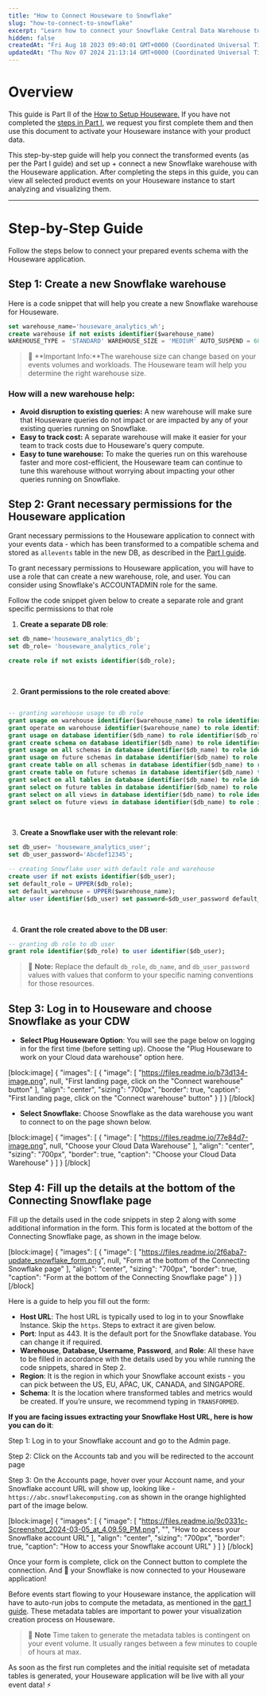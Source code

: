 ```yaml
---
title: "How to Connect Houseware to Snowflake"
slug: "how-to-connect-to-snowflake"
excerpt: "Learn how to connect your Snowflake Central Data Warehouse to Houseware."
hidden: false
createdAt: "Fri Aug 18 2023 09:40:01 GMT+0000 (Coordinated Universal Time)"
updatedAt: "Thu Nov 07 2024 21:13:14 GMT+0000 (Coordinated Universal Time)"
---
```

# Overview

This guide is Part II of the [How to Setup Houseware.](./how-to-connect-your-product-data-to-houseware) If you have not completed the [steps in Part I](https://docs.houseware.io/docs/how-to-connect-your-product-data-to-houseware#step-by-step-guide), we request you first complete them and then use this document to activate your Houseware instance with your product data. 

This step-by-step guide will help you connect the transformed events (as per the Part I guide) and set up + connect a new Snowflake warehouse with the Houseware application. After completing the steps in this guide, you can view all selected product events on your Houseware instance to start analyzing and visualizing them.

***

# Step-by-Step Guide

Follow the steps below to connect your prepared events schema with the Houseware application.

## Step 1: Create a new Snowflake warehouse

Here is a code snippet that will help you create a new Snowflake warehouse for Houseware. 

```sql
set warehouse_name='houseware_analytics_wh';
create warehouse if not exists identifier($warehouse_name) 
WAREHOUSE_TYPE = 'STANDARD' WAREHOUSE_SIZE = 'MEDIUM' AUTO_SUSPEND = 60 INITIALLY_SUSPENDED = TRUE;
```

> 🚧 **Important Info:**The warehouse size can change based on your events volumes and workloads. The Houseware team will help you determine the right warehouse size.

### How will a new warehouse help:

- **Avoid disruption to existing queries:** A new warehouse will make sure that Houseware queries do not impact or are impacted by any of your existing queries running on Snowflake.
- **Easy to track cost:** A separate warehouse will make it easier for your team to track costs due to Houseware's query compute.
- **Easy to tune warehouse:** To make the queries run on this warehouse faster and more cost-efficient, the Houseware team can continue to tune this warehouse without worrying about impacting your other queries running on Snowflake.

## Step 2: Grant necessary permissions for the Houseware application

Grant necessary permissions to the Houseware application to connect with your events data - which has been transformed to a compatible schema and stored as `allevents` table in the new DB, as described in the [Part I guide](https://docs.houseware.io/docs/how-to-connect-your-product-data-to-houseware#step-2-create-a-separate-snowflake-db).  

To grant necessary permissions to Houseware application, you will have to use a role that can create a new warehouse, role, and user. You can consider using Snowflake's ACCOUNTADMIN role for the same.

Follow the code snippet given below to create a separate role and grant specific permissions to that role

1. **Create a separate DB role**:

```sql
set db_name='houseware_analytics_db';
set db_role= 'houseware_analytics_role';

create role if not exists identifier($db_role);
```

<br />

2. **Grant permissions to the role created above**:

```sql

-- granting warehouse usage to db role
grant usage on warehouse identifier($warehouse_name) to role identifier($db_role);
grant operate on warehouse identifier($warehouse_name) to role identifier($db_role);
grant usage on database identifier($db_name) to role identifier($db_role);
grant create schema on database identifier($db_name) to role identifier($db_role); 
grant usage on all schemas in database identifier($db_name) to role identifier($db_role);
grant usage on future schemas in database identifier($db_name) to role identifier($db_role);
grant create table on all schemas in database identifier($db_name) to role identifier($db_role);
grant create table on future schemas in database identifier($db_name) to role identifier($db_role);
grant select on all tables in database identifier($db_name) to role identifier($db_role);
grant select on future tables in database identifier($db_name) to role identifier($db_role);
grant select on all views in database identifier($db_name) to role identifier($db_role);
grant select on future views in database identifier($db_name) to role identifier($db_role);
```

<br />

3. **Create a Snowflake user with the relevant role**:

```sql
set db_user= 'houseware_analytics_user';
set db_user_password='Abcdef12345';

-- creating Snowflake user with default role and warehouse
create user if not exists identifier($db_user);
set default_role = UPPER($db_role);
set default_warehouse = UPPER($warehouse_name);
alter user identifier($db_user) set password=$db_user_password default_role=$default_role default_warehouse=$default_warehouse;
```

<br />

4. **Grant the role created above to the DB user**:

```sql
-- granting db role to db user
grant role identifier($db_role) to user identifier($db_user);
```

> 👀 **Note:** Replace the default `db_role`, `db_name`, and `db_user_password` values with values that conform to your specific naming conventions for those resources.

## Step 3: Log in to Houseware and choose Snowflake as your CDW

- **Select Plug Houseware Option**: You will see the page below on logging in for the first time (before setting up). Choose the "Plug Houseware to work on your Cloud data warehouse" option here.

[block:image]
{
  "images": [
    {
      "image": [
        "https://files.readme.io/b73d134-image.png",
        null,
        "First landing page, click on the \"Connect warehouse\" button"
      ],
      "align": "center",
      "sizing": "700px",
      "border": true,
      "caption": "First landing page, click on the \"Connect warehouse\" button"
    }
  ]
}
[/block]


- **Select Snowflake:** Choose Snowflake as the data warehouse you want to connect to on the page shown below.

[block:image]
{
  "images": [
    {
      "image": [
        "https://files.readme.io/77e84d7-image.png",
        null,
        "Choose your Cloud Data Warehouse"
      ],
      "align": "center",
      "sizing": "700px",
      "border": true,
      "caption": "Choose your Cloud Data Warehouse"
    }
  ]
}
[/block]


## Step 4: Fill up the details at the bottom of the Connecting Snowflake page

Fill up the details used in the code snippets in step 2 along with some additional information in the form. This form is located at the bottom of the Connecting Snowflake page, as shown in the image below.

[block:image]
{
  "images": [
    {
      "image": [
        "https://files.readme.io/2f6aba7-update_snowflake_form.png",
        null,
        "Form at the bottom of the Connecting Snowflake page"
      ],
      "align": "center",
      "sizing": "700px",
      "border": true,
      "caption": "Form at the bottom of the Connecting Snowflake page"
    }
  ]
}
[/block]


Here is a guide to help you fill out the form:

- **Host URL**: The host URL is typically used to log in to your Snowflake Instance. Skip the `https`. Steps to extract it are given below.
- **Port**: Input as 443. It is the default port for the Snowflake database. You can change it if required.
- **Warehouse**, **Database, Username**, **Password**, and **Role**: All these have to be filled in accordance with the details used by you while running the code snippets, shared in Step 2.
- **Region**: It is the region in which your Snowflake account exists - you can pick between the US, EU, APAC, UK, CANADA, and SINGAPORE.
- **Schema**: It is the location where transformed tables and metrics would be created. If you’re unsure, we recommend typing in `TRANSFORMED`.

**If you are facing issues extracting your Snowflake Host URL, here is how you can do it**:

Step 1: Log in to your Snowflake account and go to the Admin page.

Step 2: Click on the Accounts tab and you will be redirected to the account page

Step 3: On the Accounts page, hover over your Account name, and your Snowflake account URL will show up, looking like - `https://abc.snowflakecomputing.com` as shown in the orange highlighted part of the image below.

[block:image]
{
  "images": [
    {
      "image": [
        "https://files.readme.io/9c0331c-Screenshot_2024-03-05_at_4.09.59_PM.png",
        "",
        "How to access your Snowflake account URL"
      ],
      "align": "center",
      "sizing": "700px",
      "border": true,
      "caption": "How to access your Snowflake account URL"
    }
  ]
}
[/block]


Once your form is complete, click on the Connect button to complete the connection. And :tada: your Snowflake is now connected to your Houseware application! 

Before events start flowing to your Houseware instance, the application will have to auto-run jobs to compute the metadata, as mentioned in the [part 1 guide](https://docs.houseware.io/docs/how-to-setup-houseware#step-3-transform-events-to-a-requisite-schema). These metadata tables are important to power your visualization creation process on Houseware. 

> 👀 **Note** Time taken to generate the metadata tables is contingent on your event volume. It usually ranges between a few minutes to couple of hours at max.

As soon as the first run completes and the initial requisite set of metadata tables is generated, your Houseware application will be live with all your event data! :zap:

